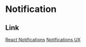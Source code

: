 # Notification

## Link

[React Notifications](https://github.com/teodosii/react-notifications-component)
[Notifications UX](https://uxplanet.org/how-to-design-notifications-for-better-ux-6fb0711be54d)
